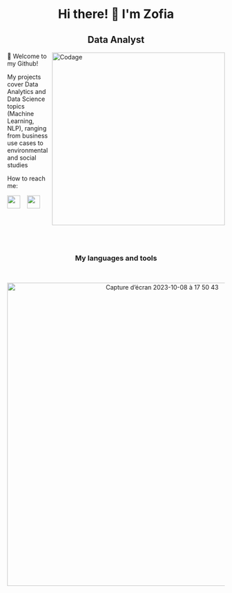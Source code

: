 <h1 align="center">Hi there! 👋 I'm Zofia</h1>
<h2 align="center">Data Analyst</h2>



<img align="right" alt="Codage" width="400" src="https://user-images.githubusercontent.com/67431758/228056875-1a89863f-e326-4117-a8f3-bc65651620c5.gif">

🌱 Welcome to my Github! 

My projects cover Data Analytics and Data Science topics (Machine Learning, NLP), 
ranging from business use cases to environmental and social studies

<!-- <details>
<summary>My top languages</summary>

| Rank | Languages |
|-----:|-----------|
|     1| Python    |
|     2| SQL       |
|     3| R         |

</details> -->

How to reach me:
<p align="left">
<a href="https://www.linkedin.com/in/zofia-quillet" target="blank"><img align="center" src="https://user-images.githubusercontent.com/67431758/228067804-ad179400-0b65-4cf2-8ee2-b6eb0228611b.svg" alt="" height="30" width="30" /></a>&nbsp &nbsp
<a href="mailto:z.quillet@gmail.com"><img align="center" src="https://user-images.githubusercontent.com/67431758/228064757-92961b2d-fd84-4520-8a17-826b39e7bd05.svg" alt="" height="30" width="30" /></a>
</p>

<br>
<br>
<br>
<br>

<h3 align="center">My languages and tools</h3>

<br> 

<p align='center' vertical-align='middle'>
<img width="702" alt="Capture d’écran 2023-10-08 à 17 50 43" src="https://github.com/ZofiaQlt/ZofiaQlt/assets/67431758/bf2a2a24-7664-4a0b-a400-850775094d25">
</p>

<!-- <p><img align="center" src="https://github-readme-stats.vercel.app/api/top-langs/?username=ZofiaQlt" alt="" /></p> -->
